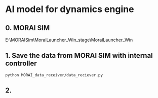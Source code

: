 # AI model for dynamics engine

## 0. MORAI SIM
E:\MORAISim\MoraiLauncher_Win_stage\MoraiLauncher_Win

## 1. Save the data from MORAI SIM with internal controller
	python MORAI_data_receiver/data_reciever.py
	
## 2. 	